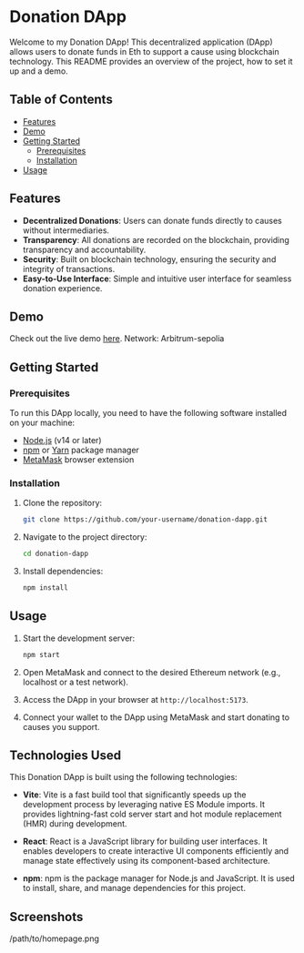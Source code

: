 # Donation DApp

Welcome to my Donation DApp! This decentralized application (DApp) allows users to donate funds in Eth to support a cause using blockchain technology. This README provides an overview of the project, how to set it up and a demo.

## Table of Contents

- [Features](#features)
- [Demo](#demo)
- [Getting Started](#getting-started)
  - [Prerequisites](#prerequisites)
  - [Installation](#installation)
- [Usage](#usage)

## Features

- **Decentralized Donations**: Users can donate funds directly to causes without intermediaries.
- **Transparency**: All donations are recorded on the blockchain, providing transparency and accountability.
- **Security**: Built on blockchain technology, ensuring the security and integrity of transactions.
- **Easy-to-Use Interface**: Simple and intuitive user interface for seamless donation experience.

## Demo

Check out the live demo [here](https://eth-donation-d-app.vercel.app/).
Network: Arbitrum-sepolia

## Getting Started

### Prerequisites

To run this DApp locally, you need to have the following software installed on your machine:

- [Node.js](https://nodejs.org) (v14 or later)
- [npm](https://www.npmjs.com/) or [Yarn](https://yarnpkg.com/) package manager
- [MetaMask](https://metamask.io/) browser extension

### Installation

1. Clone the repository:

   ```bash
   git clone https://github.com/your-username/donation-dapp.git
   ```

2. Navigate to the project directory:

   ```bash
   cd donation-dapp
   ```

3. Install dependencies:

   ```bash
   npm install
   ```

## Usage

1. Start the development server:

   ```bash
   npm start
   ```

2. Open MetaMask and connect to the desired Ethereum network (e.g., localhost or a test network).
3. Access the DApp in your browser at `http://localhost:5173`.
4. Connect your wallet to the DApp using MetaMask and start donating to causes you support.

## Technologies Used

This Donation DApp is built using the following technologies:

- **Vite**: Vite is a fast build tool that significantly speeds up the development process by leveraging native ES Module imports. It provides lightning-fast cold server start and hot module replacement (HMR) during development.
  
- **React**: React is a JavaScript library for building user interfaces. It enables developers to create interactive UI components efficiently and manage state effectively using its component-based architecture.

- **npm**: npm is the package manager for Node.js and JavaScript. It is used to install, share, and manage dependencies for this project.

## Screenshots

/path/to/homepage.png